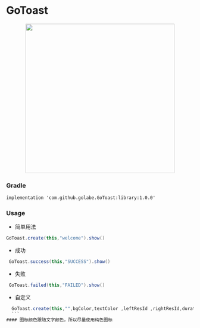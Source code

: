 # GoToast

<div align="center"><image src="https://github.com/Golabe/GoToast/blob/master/gif/GIF.gif?raw=true" width="400"/></div>

### Gradle 
```xml
implementation 'com.github.golabe.GoToast:library:1.0.0'
```
### Usage
- 简单用法
```java
GoToast.create(this,"welcome").show()
```
- 成功
```java
 GoToast.success(this,"SUCCESS").show()
 ```
 - 失败
 ```java
  GoToast.failed(this,"FAILED").show()
  ```
  - 自定义
  ```java
    GoToast.create(this,"",bgColor,textColor ,leftResId ,rightResId,duration ).show()
    ```
#### 图标颜色跟随文字颜色，所以尽量使用纯色图标
